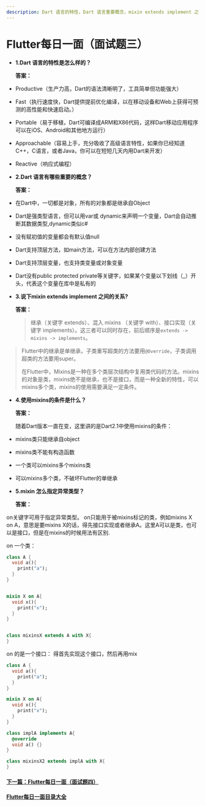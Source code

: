 ```yaml
---
description: Dart 语言的特性，Dart 语言重要概念，mixin extends implement 之间关系，mixins的条件，mixin 指定异常类型。
---
```


# Flutter每日一面（面试题三）



* **1.Dart 语言的特性是怎么样的？**

  **答案：**

* Productive（生产力高，Dart的语法清晰明了，工具简单但功能强大）
* Fast（执行速度快，Dart提供提前优化编译，以在移动设备和Web上获得可预测的高性能和快速启动。）
* Portable（易于移植，Dart可编译成ARM和X86代码，这样Dart移动应用程序可以在iOS、Android和其他地方运行）
* Approachable（容易上手，充分吸收了高级语言特性，如果你已经知道C++，C语言，或者Java，你可以在短短几天内用Dart来开发）
* Reactive（响应式编程）
* **2.Dart 语言有哪些重要的概念？**

  **答案：**

* 在Dart中，一切都是对象，所有的对象都是继承自Object
* Dart是强类型语言，但可以用var或 dynamic来声明一个变量，Dart会自动推断其数据类型,dynamic类似c\#
* 没有赋初值的变量都会有默认值null
* Dart支持顶层方法，如main方法，可以在方法内部创建方法
* Dart支持顶层变量，也支持类变量或对象变量
* Dart没有public protected private等关键字，如果某个变量以下划线（\_）开头，代表这个变量在库中是私有的
* **3.说下mixin extends implement 之间的关系?**

  **答案：**

  > 继承（关键字 extends）、混入 mixins （关键字 with）、接口实现（关键字 implements）。这三者可以同时存在，前后顺序是`extends -> mixins -> implements`。

> Flutter中的继承是单继承，子类重写超类的方法要用`@Override`，子类调用超类的方法要用super。
>
> 在Flutter中，Mixins是一种在多个类层次结构中复用类代码的方法。mixins的对象是类，mixins绝不是继承，也不是接口，而是一种全新的特性，可以mixins多个类，mixins的使用需要满足一定条件。

* **4.使用mixins的条件是什么？**

  **答案：**

  随着Dart版本一直在变，这里讲的是Dart2.1中使用mixins的条件：

* mixins类只能继承自object
* mixins类不能有构造函数
* 一个类可以mixins多个mixins类
* 可以mixins多个类，不破坏Flutter的单继承
* **5.mixin 怎么指定异常类型？**

  **答案：**

on关键字可用于指定异常类型。 on只能用于被mixins标记的类，例如mixins X on A，意思是要mixins X的话，得先接口实现或者继承A。这里A可以是类，也可以是接口，但是在mixins的时候用法有区别.

on 一个类：

```dart
class A {
  void a(){
    print("a");
  }
}


mixin X on A{
  void x(){
    print("x");
  }
}


class mixinsX extends A with X{
}
```

on 的是一个接口： 得首先实现这个接口，然后再用mix

```dart
class A {
  void a(){
    print("a");
  }
}

mixin X on A{
  void x(){
    print("x");
  }
}

class implA implements A{
  @override
  void a() {}
}

class mixinsX2 extends implA with X{
}
```

#### [下一篇：Flutter每日一面（面试题四）](https://github.com/ahyangnb/flutter_interview/issues/4)

#### [Flutter每日一面目录大全](https://github.com/ahyangnb/flutter_interview)

